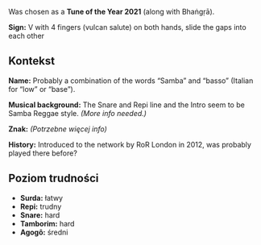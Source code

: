 Was chosen as a **Tune of the Year 2021** (along with Bhaṅgṛā).

**Sign:** V with 4 fingers (vulcan salute) on both hands, slide the gaps into
each other

## Kontekst

**Name:** Probably a combination of the words “Samba” and “basso” (Italian for
“low” or “base”).

**Musical background:** The Snare and Repi line and the Intro seem to be Samba
Reggae style. *(More info needed.)*

**Znak:** *(Potrzebne więcej info)*

**History:** Introduced to the network by RoR London in 2012, was probably
played there before?

## Poziom trudności

* **Surda:** łatwy
* **Repi:** trudny
* **Snare:** hard
* **Tamborim:** hard
* **Agogô:** średni
